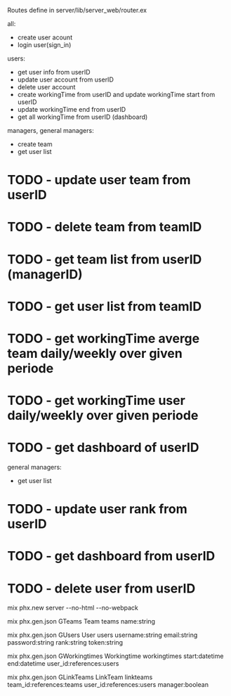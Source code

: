 Routes define in server/lib/server_web/router.ex

all:
- create user acount
- login user(sign_in)

users:
- get user info from userID
- update user account from userID
- delete user account
- create workingTime from userID and update workingTime start from userID
- update workingTime end from userID
- get all workingTime from userID (dashboard)


managers, general managers:
- create team
- get user list
# TODO - update user team from userID
# TODO - delete team from teamID

# TODO - get team list from userID (managerID)
# TODO - get user list from teamID
# TODO - get workingTime averge team daily/weekly over given periode
# TODO - get workingTime user daily/weekly over given periode
# TODO - get dashboard of userID


general managers:
- get user list
# TODO - update user rank from userID
# TODO - get dashboard from userID
# TODO - delete user from userID


mix phx.new server --no-html --no-webpack

mix phx.gen.json GTeams Team teams name:string

mix phx.gen.json GUsers User users username:string email:string password:string rank:string token:string

mix phx.gen.json GWorkingtimes Workingtime workingtimes start:datetime end:datetime user_id:references:users

mix phx.gen.json GLinkTeams LinkTeam linkteams team_id:references:teams user_id:references:users manager:boolean
